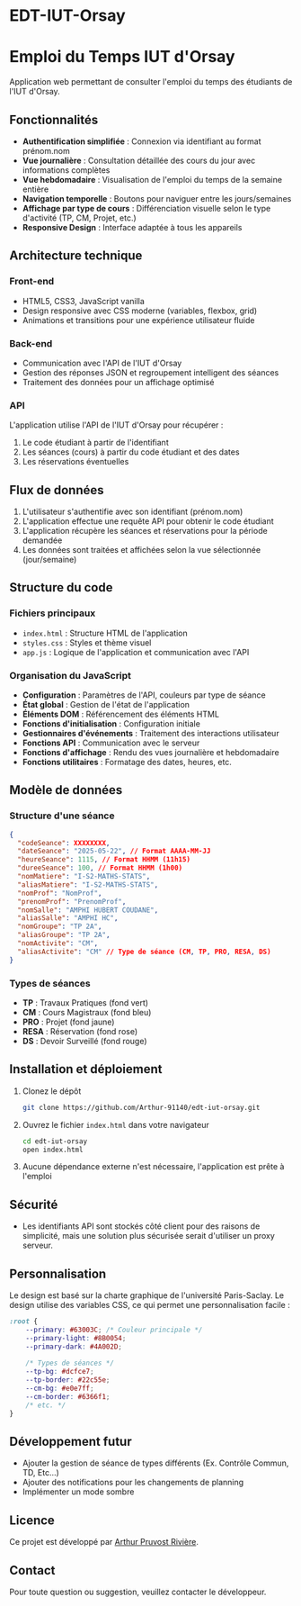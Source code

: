 # EDT-IUT-Orsay
# Emploi du Temps IUT d'Orsay

Application web permettant de consulter l'emploi du temps des étudiants de l'IUT d'Orsay.


## Fonctionnalités

- **Authentification simplifiée** : Connexion via identifiant au format prénom.nom
- **Vue journalière** : Consultation détaillée des cours du jour avec informations complètes
- **Vue hebdomadaire** : Visualisation de l'emploi du temps de la semaine entière
- **Navigation temporelle** : Boutons pour naviguer entre les jours/semaines
- **Affichage par type de cours** : Différenciation visuelle selon le type d'activité (TP, CM, Projet, etc.)
- **Responsive Design** : Interface adaptée à tous les appareils

## Architecture technique

### Front-end
- HTML5, CSS3, JavaScript vanilla
- Design responsive avec CSS moderne (variables, flexbox, grid)
- Animations et transitions pour une expérience utilisateur fluide

### Back-end
- Communication avec l'API de l'IUT d'Orsay
- Gestion des réponses JSON et regroupement intelligent des séances
- Traitement des données pour un affichage optimisé

### API
L'application utilise l'API de l'IUT d'Orsay pour récupérer :
1. Le code étudiant à partir de l'identifiant
2. Les séances (cours) à partir du code étudiant et des dates
3. Les réservations éventuelles

## Flux de données

1. L'utilisateur s'authentifie avec son identifiant (prénom.nom)
2. L'application effectue une requête API pour obtenir le code étudiant
3. L'application récupère les séances et réservations pour la période demandée
4. Les données sont traitées et affichées selon la vue sélectionnée (jour/semaine)

## Structure du code

### Fichiers principaux
- `index.html` : Structure HTML de l'application
- `styles.css` : Styles et thème visuel
- `app.js` : Logique de l'application et communication avec l'API

### Organisation du JavaScript
- **Configuration** : Paramètres de l'API, couleurs par type de séance
- **État global** : Gestion de l'état de l'application
- **Éléments DOM** : Référencement des éléments HTML
- **Fonctions d'initialisation** : Configuration initiale
- **Gestionnaires d'événements** : Traitement des interactions utilisateur
- **Fonctions API** : Communication avec le serveur
- **Fonctions d'affichage** : Rendu des vues journalière et hebdomadaire
- **Fonctions utilitaires** : Formatage des dates, heures, etc.

## Modèle de données

### Structure d'une séance
```json
{
  "codeSeance": XXXXXXXX,
  "dateSeance": "2025-05-22", // Format AAAA-MM-JJ
  "heureSeance": 1115, // Format HHMM (11h15)
  "dureeSeance": 100, // Format HHMM (1h00)
  "nomMatiere": "I-S2-MATHS-STATS",
  "aliasMatiere": "I-S2-MATHS-STATS",
  "nomProf": "NomProf",
  "prenomProf": "PrenomProf",
  "nomSalle": "AMPHI HUBERT COUDANE",
  "aliasSalle": "AMPHI HC",
  "nomGroupe": "TP 2A",
  "aliasGroupe": "TP 2A",
  "nomActivite": "CM",
  "aliasActivite": "CM" // Type de séance (CM, TP, PRO, RESA, DS)
}
```

### Types de séances
- **TP** : Travaux Pratiques (fond vert)
- **CM** : Cours Magistraux (fond bleu)
- **PRO** : Projet (fond jaune)
- **RESA** : Réservation (fond rose)
- **DS** : Devoir Surveillé (fond rouge)

## Installation et déploiement

1. Clonez le dépôt
   ```bash
   git clone https://github.com/Arthur-91140/edt-iut-orsay.git
   ```

2. Ouvrez le fichier `index.html` dans votre navigateur
   ```bash
   cd edt-iut-orsay
   open index.html
   ```

3. Aucune dépendance externe n'est nécessaire, l'application est prête à l'emploi

## Sécurité

- Les identifiants API sont stockés côté client pour des raisons de simplicité, mais une solution plus sécurisée serait d'utiliser un proxy serveur.

## Personnalisation

Le design est basé sur la charte graphique de l'université Paris-Saclay.
Le design utilise des variables CSS, ce qui permet une personnalisation facile :

```css
:root {
    --primary: #63003C; /* Couleur principale */
    --primary-light: #8B0054;
    --primary-dark: #4A002D;
    
    /* Types de séances */
    --tp-bg: #dcfce7;
    --tp-border: #22c55e;
    --cm-bg: #e0e7ff;
    --cm-border: #6366f1;
    /* etc. */
}
```

## Développement futur

- Ajouter la gestion de séance de types différents (Ex. Contrôle Commun, TD, Etc...)
- Ajouter des notifications pour les changements de planning
- Implémenter un mode sombre

## Licence

Ce projet est développé par [Arthur Pruvost Rivière](https://github.com/Arthur-91140).

## Contact

Pour toute question ou suggestion, veuillez contacter le développeur.
